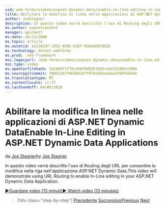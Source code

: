 ```yaml
---
uid: web-forms/videos/aspnet-dynamic-data/enable-in-line-editing-in-aspnet-dynamic-data-applications
title: Abilitare la modifica In linea nelle applicazioni di ASP.NET Dynamic Data | Documenti Microsoft
author: JoeStagner
description: In questo video verrà descritto l'uso di Routing degli URL per consentire la modifica nella riga nell'applicazione ASP.NET Dynamic Data.
ms.author: aspnetcontent
manager: wpickett
ms.date: 10/23/2008
ms.topic: article
ms.assetid: a22201df-c031-4505-b3bf-9a0a9667d62b
ms.technology: dotnet-webforms
ms.prod: .net-framework
msc.legacyurl: /web-forms/videos/aspnet-dynamic-data/enable-in-line-editing-in-aspnet-dynamic-data-applications
msc.type: video
ms.openlocfilehash: 1e248df1f78c360f0d92633b5c14c523983c2966
ms.sourcegitcommit: f8852267f463b62d7f975e56bea9aa3f68fbbdeb
ms.translationtype: MT
ms.contentlocale: it-IT
ms.lasthandoff: 04/06/2018
---
```

<a name="enable-in-line-editing-in-aspnet-dynamic-data-applications"></a><span data-ttu-id="a3aa8-103">Abilitare la modifica In linea nelle applicazioni di ASP.NET Dynamic Data</span><span class="sxs-lookup"><span data-stu-id="a3aa8-103">Enable In-Line Editing in ASP.NET Dynamic Data Applications</span></span>
====================
<span data-ttu-id="a3aa8-104">da [Joe Stagner](https://github.com/JoeStagner)</span><span class="sxs-lookup"><span data-stu-id="a3aa8-104">by [Joe Stagner](https://github.com/JoeStagner)</span></span>

<span data-ttu-id="a3aa8-105">In questo video verrà descritto l'uso di Routing degli URL per consentire la modifica nella riga nell'applicazione ASP.NET Dynamic Data.</span><span class="sxs-lookup"><span data-stu-id="a3aa8-105">This video will demonstrate using URL Routing to enable In-Line editing in your ASP.NET Dynamic Data Application.</span></span>

[<span data-ttu-id="a3aa8-106">&#9654;Guardare video (13 minuti)</span><span class="sxs-lookup"><span data-stu-id="a3aa8-106">&#9654; Watch video (13 minutes)</span></span>](https://channel9.msdn.com/Blogs/ASP-NET-Site-Videos/enable-in-line-editing-in-aspnet-dynamic-data-applications)

> [!div class="step-by-step"]
> <span data-ttu-id="a3aa8-107">[Precedente](begin-modifying-dynamic-data-applications-with-url-routing.md)
> [Successivo](how-to-enable-table-specific-routing-in-dynamic-data-applications.md)</span><span class="sxs-lookup"><span data-stu-id="a3aa8-107">[Previous](begin-modifying-dynamic-data-applications-with-url-routing.md)
[Next](how-to-enable-table-specific-routing-in-dynamic-data-applications.md)</span></span>
